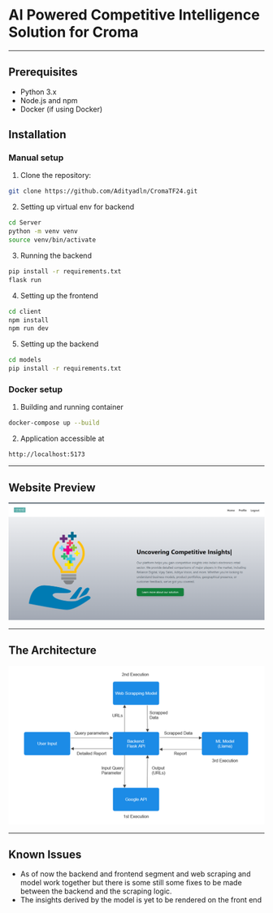 # AI Powered Competitive Intelligence Solution for Croma
<hr>

## Prerequisites
- Python 3.x
- Node.js and npm
- Docker (if using Docker)

## Installation

### Manual setup

1. Clone the repository:
 ```bash
 git clone https://github.com/Adityadln/CromaTF24.git
```
2. Setting up virtual env for backend
```bash
cd Server
python -m venv venv
source venv/bin/activate 
```
3. Running the backend
```bash
pip install -r requirements.txt
flask run
```
4. Setting up the frontend
```bash
cd client
npm install
npm run dev
```
5. Setting up the backend
```bash
cd models
pip install -r requirements.txt
```
### Docker setup
1. Building and running container
```bash
docker-compose up --build
```

2. Application accessible at
```bash
http://localhost:5173
```
<hr>

## Website Preview
![home_page](./images/home_page.png)
<hr>

## The Architecture
![architecture](./images/architecture.png)

<hr>

## Known Issues
- As of now the backend and frontend segment and web scraping and model work together but there is some still some fixes to be made between the backend and the scraping logic.
- The insights derived by the model is yet to be rendered on the front end


